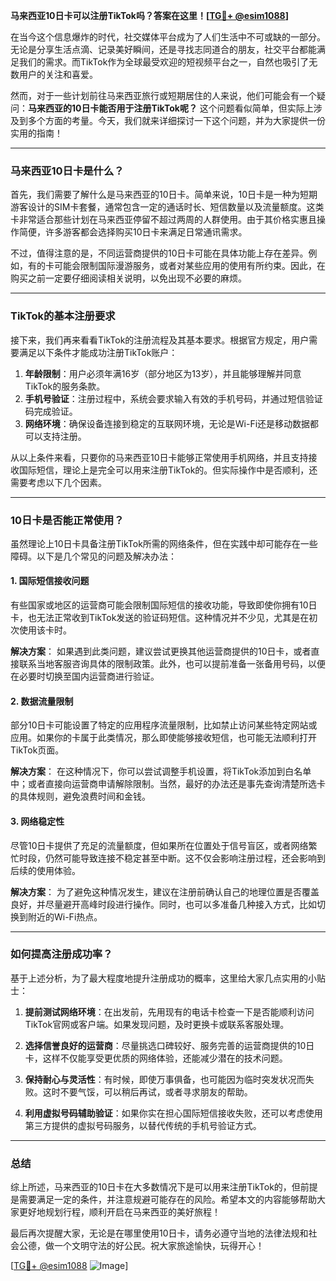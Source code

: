 **马来西亚10日卡可以注册TikTok吗？答案在这里！[[TG💪+ @esim1088](https://t.me/s/esim1088)]**

在当今这个信息爆炸的时代，社交媒体平台成为了人们生活中不可或缺的一部分。无论是分享生活点滴、记录美好瞬间，还是寻找志同道合的朋友，社交平台都能满足我们的需求。而TikTok作为全球最受欢迎的短视频平台之一，自然也吸引了无数用户的关注和喜爱。

然而，对于一些计划前往马来西亚旅行或短期居住的人来说，他们可能会有一个疑问：**马来西亚的10日卡能否用于注册TikTok呢？** 这个问题看似简单，但实际上涉及到多个方面的考量。今天，我们就来详细探讨一下这个问题，并为大家提供一份实用的指南！

---

### **马来西亚10日卡是什么？**

首先，我们需要了解什么是马来西亚的10日卡。简单来说，10日卡是一种为短期游客设计的SIM卡套餐，通常包含一定的通话时长、短信数量以及流量额度。这类卡非常适合那些计划在马来西亚停留不超过两周的人群使用。由于其价格实惠且操作简便，许多游客都会选择购买10日卡来满足日常通讯需求。

不过，值得注意的是，不同运营商提供的10日卡可能在具体功能上存在差异。例如，有的卡可能会限制国际漫游服务，或者对某些应用的使用有所约束。因此，在购买之前一定要仔细阅读相关说明，以免出现不必要的麻烦。

---

### **TikTok的基本注册要求**

接下来，我们再来看看TikTok的注册流程及其基本要求。根据官方规定，用户需要满足以下条件才能成功注册TikTok账户：

1. **年龄限制**：用户必须年满16岁（部分地区为13岁），并且能够理解并同意TikTok的服务条款。
2. **手机号验证**：注册过程中，系统会要求输入有效的手机号码，并通过短信验证码完成验证。
3. **网络环境**：确保设备连接到稳定的互联网环境，无论是Wi-Fi还是移动数据都可以支持注册。

从以上条件来看，只要你的马来西亚10日卡能够正常使用手机网络，并且支持接收国际短信，理论上是完全可以用来注册TikTok的。但实际操作中是否顺利，还需要考虑以下几个因素。

---

### **10日卡是否能正常使用？**

虽然理论上10日卡具备注册TikTok所需的网络条件，但在实践中却可能存在一些障碍。以下是几个常见的问题及解决办法：

#### **1. 国际短信接收问题**
有些国家或地区的运营商可能会限制国际短信的接收功能，导致即使你拥有10日卡，也无法正常收到TikTok发送的验证码短信。这种情况并不少见，尤其是在初次使用该卡时。

**解决方案**：
如果遇到此类问题，建议尝试更换其他运营商提供的10日卡，或者直接联系当地客服咨询具体的限制政策。此外，也可以提前准备一张备用号码，以便在必要时切换至国内运营商进行验证。

#### **2. 数据流量限制**
部分10日卡可能设置了特定的应用程序流量限制，比如禁止访问某些特定网站或应用。如果你的卡属于此类情况，那么即使能够接收短信，也可能无法顺利打开TikTok页面。

**解决方案**：
在这种情况下，你可以尝试调整手机设置，将TikTok添加到白名单中；或者直接向运营商申请解除限制。当然，最好的办法还是事先查询清楚所选卡的具体规则，避免浪费时间和金钱。

#### **3. 网络稳定性**
尽管10日卡提供了充足的流量额度，但如果所在位置处于信号盲区，或者网络繁忙时段，仍然可能导致连接不稳定甚至中断。这不仅会影响注册过程，还会影响到后续的使用体验。

**解决方案**：
为了避免这种情况发生，建议在注册前确认自己的地理位置是否覆盖良好，并尽量避开高峰时段进行操作。同时，也可以多准备几种接入方式，比如切换到附近的Wi-Fi热点。

---

### **如何提高注册成功率？**

基于上述分析，为了最大程度地提升注册成功的概率，这里给大家几点实用的小贴士：

1. **提前测试网络环境**：在出发前，先用现有的电话卡检查一下是否能顺利访问TikTok官网或客户端。如果发现问题，及时更换卡或联系客服处理。
   
2. **选择信誉良好的运营商**：尽量挑选口碑较好、服务完善的运营商提供的10日卡，这样不仅能享受更优质的网络体验，还能减少潜在的技术问题。

3. **保持耐心与灵活性**：有时候，即使万事俱备，也可能因为临时突发状况而失败。这时不要气馁，可以稍后再试，或者寻求朋友的帮助。

4. **利用虚拟号码辅助验证**：如果你实在担心国际短信接收失败，还可以考虑使用第三方提供的虚拟号码服务，以替代传统的手机号验证方式。

---

### **总结**

综上所述，马来西亚的10日卡在大多数情况下是可以用来注册TikTok的，但前提是需要满足一定的条件，并注意规避可能存在的风险。希望本文的内容能够帮助大家更好地规划行程，顺利开启在马来西亚的美好旅程！

最后再次提醒大家，无论是在哪里使用10日卡，请务必遵守当地的法律法规和社会公德，做一个文明守法的好公民。祝大家旅途愉快，玩得开心！

[[TG💪+ @esim1088](https://t.me/s/esim1088) ![Image](https://i.postimg.cc/4NQfJmqS/Snipaste-2025-05-13-00-14-12.png)]